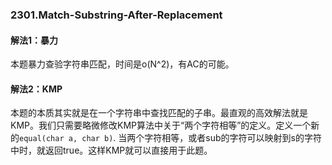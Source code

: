 ### 2301.Match-Substring-After-Replacement

#### 解法1：暴力
本题暴力查验字符串匹配，时间是o(N^2)，有AC的可能。

#### 解法2：KMP
本题的本质其实就是在一个字符串中查找匹配的子串。最直观的高效解法就是KMP。我们只需要略微修改KMP算法中关于“两个字符相等”的定义。定义一个新的```equal(char a, char b)```. 当两个字符相等，或者sub的字符可以映射到s的字符中时，就返回true。这样KMP就可以直接用于此题。
